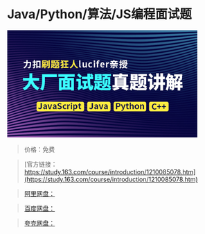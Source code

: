 # Java/Python/算法/JS编程面试题

![img](../../../assets/study163/free/c644387924dc45138ee44abf37e55c47.jpg)

> 价格：免费

> [官方链接：https://study.163.com/course/introduction/1210085078.htm](https://study.163.com/course/introduction/1210085078.htm)

> [阿里网盘：]()

> [百度网盘：]()

> [夸克网盘：]()
